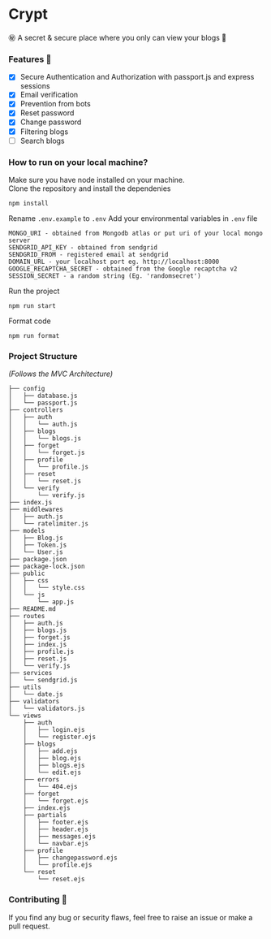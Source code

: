 # Crypt

㊙ A secret & secure place where you only can view your blogs 📝

### Features 🍰

- [x] Secure Authentication and Authorization with passport.js and express sessions
- [x] Email verification
- [x] Prevention from bots
- [x] Reset password
- [x] Change password
- [x] Filtering blogs
- [ ] Search blogs

### How to run on your local machine?

Make sure you have node installed on your machine.  
Clone the repository and install the dependenies

```
npm install
```

Rename `.env.example` to `.env`
Add your environmental variables in `.env` file

```
MONGO_URI - obtained from Mongodb atlas or put uri of your local mongo server
SENDGRID_API_KEY - obtained from sendgrid
SENDGRID_FROM - registered email at sendgrid
DOMAIN_URL - your localhost port eg. http://localhost:8000
GOOGLE_RECAPTCHA_SECRET - obtained from the Google recaptcha v2
SESSION_SECRET - a random string (Eg. 'randomsecret')
```

Run the project

```
npm run start
```

Format code

```
npm run format
```

### Project Structure

_(Follows the MVC Architecture)_

```
├── config
│   ├── database.js
│   └── passport.js
├── controllers
│   ├── auth
│   │   └── auth.js
│   ├── blogs
│   │   └── blogs.js
│   ├── forget
│   │   └── forget.js
│   ├── profile
│   │   └── profile.js
│   ├── reset
│   │   └── reset.js
│   └── verify
│       └── verify.js
├── index.js
├── middlewares
│   ├── auth.js
│   └── ratelimiter.js
├── models
│   ├── Blog.js
│   ├── Token.js
│   └── User.js
├── package.json
├── package-lock.json
├── public
│   ├── css
│   │   └── style.css
│   └── js
│       └── app.js
├── README.md
├── routes
│   ├── auth.js
│   ├── blogs.js
│   ├── forget.js
│   ├── index.js
│   ├── profile.js
│   ├── reset.js
│   └── verify.js
├── services
│   └── sendgrid.js
├── utils
│   └── date.js
├── validators
│   └── validators.js
└── views
    ├── auth
    │   ├── login.ejs
    │   └── register.ejs
    ├── blogs
    │   ├── add.ejs
    │   ├── blog.ejs
    │   ├── blogs.ejs
    │   └── edit.ejs
    ├── errors
    │   └── 404.ejs
    ├── forget
    │   └── forget.ejs
    ├── index.ejs
    ├── partials
    │   ├── footer.ejs
    │   ├── header.ejs
    │   ├── messages.ejs
    │   └── navbar.ejs
    ├── profile
    │   ├── changepassword.ejs
    │   └── profile.ejs
    └── reset
        └── reset.ejs
```

### Contributing 💜

If you find any bug or security flaws, feel free to raise an issue or make a pull request.
